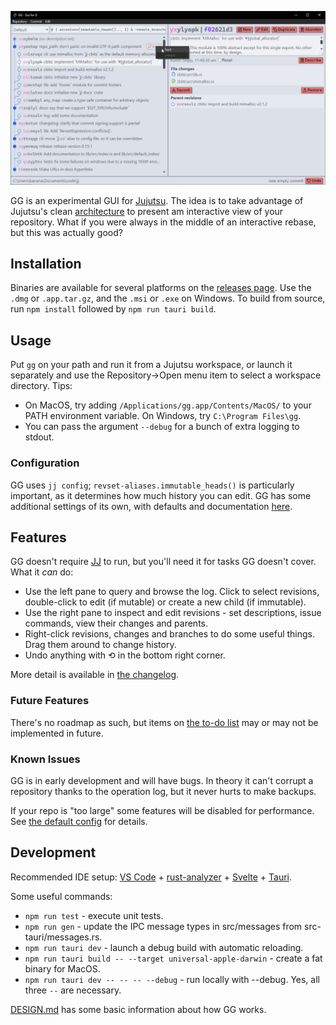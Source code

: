 ![screenshot](src-tauri/resources/screenshot.png)

GG is an experimental GUI for [Jujutsu](https://github.com/martinvonz/jj). The idea is to take advantage of Jujutsu's clean [architecture](https://martinvonz.github.io/jj/latest/technical/architecture/) to present am interactive view of your repository. What if you were always in the middle of an interactive rebase, but this was actually good?

## Installation
Binaries are available for several platforms on the [releases page](https://github.com/gulbanana/gg/releases). Use the `.dmg` or `.app.tar.gz`, and the `.msi` or `.exe` on Windows. To build from source, run `npm install` followed by `npm run tauri build`.

## Usage 
Put `gg` on your path and run it from a Jujutsu workspace, or launch it separately and use the Repository->Open menu item to select a workspace directory. Tips:
- On MacOS, try adding `/Applications/gg.app/Contents/MacOS/` to your PATH environment variable. On Windows, try `C:\Program Files\gg`.
- You can pass the argument `--debug` for a bunch of extra logging to stdout.

### Configuration
GG uses `jj config`; `revset-aliases.immutable_heads()` is particularly important, as it determines how much history you can edit. GG has some additional settings of its own, with defaults and documentation [here](src-tauri/src/config/gg.toml).

## Features
GG doesn't require [JJ](https://martinvonz.github.io/jj/latest/install-and-setup/) to run, but you'll need it for tasks GG doesn't cover. What it *can* do:
- Use the left pane to query and browse the log. Click to select revisions, double-click to edit (if mutable) or create a new child (if immutable).
- Use the right pane to inspect and edit revisions - set descriptions, issue commands, view their changes and parents. 
- Right-click revisions, changes and branches to do some useful things. Drag them around to change history. 
- Undo anything with ⟲ in the bottom right corner.

More detail is available in [the changelog](CHANGELOG.md).

### Future Features
There's no roadmap as such, but items on [the to-do list](TODO.md) may or may not be implemented in future. 

### Known Issues
GG is in early development and will have bugs. In theory it can't corrupt a repository thanks to the operation log, but it never hurts to make backups. 

If your repo is "too large" some features will be disabled for performance. See [the default config](src-tauri/src/config/gg.toml) for details.

## Development  
Recommended IDE setup: [VS Code](https://code.visualstudio.com/) + [rust-analyzer](https://marketplace.visualstudio.com/items?itemName=rust-lang.rust-analyzer) + [Svelte](https://marketplace.visualstudio.com/items?itemName=svelte.svelte-vscode) + [Tauri](https://marketplace.visualstudio.com/items?itemName=tauri-apps.tauri-vscode).

Some useful commands:
* `npm run test` - execute unit tests.
* `npm run gen` - update the IPC message types in src/messages from src-tauri/messages.rs.
* `npm run tauri dev` - launch a debug build with automatic reloading.
* `npm run tauri build -- --target universal-apple-darwin` - create a fat binary for MacOS.
* `npm run tauri dev -- -- -- --debug` - run locally with --debug. Yes, all three `--` are necessary.

[DESIGN.md](DESIGN.md) has some basic information about how GG works.